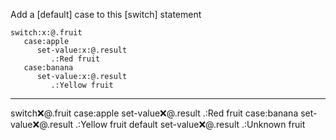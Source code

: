 Add a [default] case to this [switch] statement

```hyperlambda
switch:x:@.fruit
   case:apple
      set-value:x:@.result
         .:Red fruit
   case:banana
      set-value:x:@.result
         .:Yellow fruit
```
---
switch:x:@.fruit
   case:apple
      set-value:x:@.result
         .:Red fruit
   case:banana
      set-value:x:@.result
         .:Yellow fruit
   default
      set-value:x:@.result
         .:Unknown fruit
